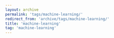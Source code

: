 ```yaml
---
layout: archive
permalink: 'tags/machine-learning/'
redirect_from: 'archive/tags/machine-learning/'
title: 'machine-learning'
tag: 'machine-learning'
---
```

